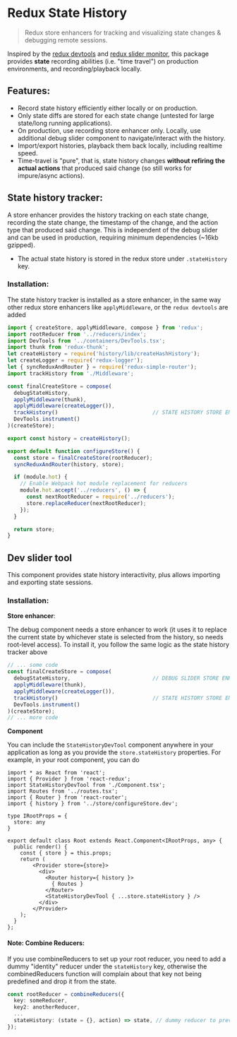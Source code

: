 Redux State History
===================

> Redux store enhancers for tracking and visualizing state changes & debugging remote sessions.

Inspired by the [redux devtools](https://github.com/gaearon/redux-devtools) and [redux slider monitor](https://github.com/calesce/redux-slider-monitor), this package
provides **state** recording abilities (i.e. "time travel") on production environments, and recording/playback locally.

## Features:

- Record state history efficiently either locally or on production.
- Only state diffs are stored for each state change (untested for large state/long running applications).
- On production, use recording store enhancer only. Locally, use additional debug slider component to navigate/interact with the history.
- Import/export histories, playback them back locally, including realtime speed.
- Time-travel is "pure", that is, state history changes **without refiring the actual actions** that produced said change (so still works for impure/async actions).

## State history tracker:

A store enhancer provides the history tracking on each state change, recording the state change, the timestamp of the change, and the action type that produced said change.
This is independent of the debug slider and can be used in production, requiring minimum dependencies (~16kb gzipped).

- The actual state history is stored in the redux store under `.stateHistory` key.

### Installation:

The state history tracker is installed as a store enhancer, in the same way other redux store enhancers like `applyMiddleware`, or the `redux devtools` are added

```ts
import { createStore, applyMiddleware, compose } from 'redux';
import rootReducer from '../reducers/index';
import DevTools from '../containers/DevTools.tsx';
import thunk from 'redux-thunk';
let createHistory = require('history/lib/createHashHistory');
let createLogger = require('redux-logger');
let { syncReduxAndRouter } = require('redux-simple-router');
import trackHistory from './Middleware';

const finalCreateStore = compose(
  debugStateHistory,
  applyMiddleware(thunk),
  applyMiddleware(createLogger()),
  trackHistory()                              // STATE HISTORY STORE ENHANCER
  DevTools.instrument()
)(createStore);

export const history = createHistory();

export default function configureStore() {
  const store = finalCreateStore(rootReducer);
  syncReduxAndRouter(history, store);

  if (module.hot) {
    // Enable Webpack hot module replacement for reducers
    module.hot.accept('../reducers', () => {
      const nextRootReducer = require('../reducers');
      store.replaceReducer(nextRootReducer);
    });
  }

  return store;
}
```

## Dev slider tool

This component provides state history interactivity, plus allows importing and exporting state sessions.

### Installation:

**Store enhancer**:

The debug component needs a store enhancer to work (it uses it to replace the current state by whichever state is selected from the history, so needs root-level access).
To install it, you follow the same logic as the state history tracker above

```ts
// ... some code
const finalCreateStore = compose(
  debugStateHistory,                          // DEBUG SLIDER STORE ENHANCER
  applyMiddleware(thunk),
  applyMiddleware(createLogger()),
  trackHistory()                              // STATE HISTORY STORE ENHANCER
  DevTools.instrument()
)(createStore);
// ... more code
```

**Component**

You can include the `StateHistoryDevTool` component anywhere in your application as long as you provide the `store.stateHistory` properties. For example, in your
root component, you can do

```tsx
import * as React from 'react';
import { Provider } from 'react-redux';
import StateHistoryDevTool from './Component.tsx';
import Routes from '../routes.tsx';
import { Router } from 'react-router';
import { history } from '../store/configureStore.dev';

type IRootProps = {
  store: any
}

export default class Root extends React.Component<IRootProps, any> {
  public render() {
    const { store } = this.props;
    return (
        <Provider store={store}>
          <div>
            <Router history={ history }>
              { Routes }
            </Router>
            <StateHistoryDevTool { ...store.stateHistory } />
          </div>
        </Provider>
    );
  }
};
```

#### Note: Combine Reducers:

If you use combineReducers to set up your root reducer, you need to add a dummy "identity" reducer under the `stateHistory` key, otherwise the combinedReducers function will complain
about that key not being predefined and drop it from the state.

```ts
const rootReducer = combineReducers({
  key: someReducer,
  key2: anotherReducer,
  ...
  stateHistory: (state = {}, action) => state, // dummy reducer to prevent combineReducers checks from throwing error
});
```

